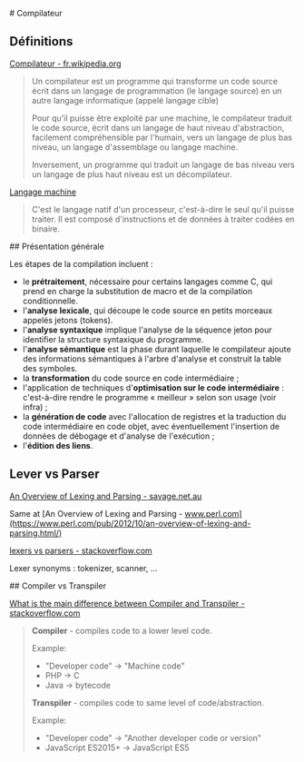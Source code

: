 # Compilateur

## Définitions

[Compilateur - fr.wikipedia.org](https://fr.wikipedia.org/wiki/Compilateur)

> Un compilateur est un programme qui transforme un code source écrit dans un langage de programmation (le langage source) en un autre langage informatique (appelé langage cible)
> 
> Pour qu'il puisse être exploité par une machine, le compilateur traduit le code source, écrit dans un langage de haut niveau d'abstraction, facilement compréhensible par l'humain, vers un langage de plus bas niveau, un langage d'assemblage ou langage machine.
> 
> Inversement, un programme qui traduit un langage de bas niveau vers un langage de plus haut niveau est un décompilateur. 

[Langage machine](https://fr.wikipedia.org/wiki/Langage_machine)

> C'est le langage natif d'un processeur, c'est-à-dire le seul qu'il puisse traiter. Il est composé d'instructions et de données à traiter codées en binaire. 

## Présentation générale

Les étapes de la compilation incluent :

- le **prétraitement**, nécessaire pour certains langages comme C, qui prend en charge la substitution de macro et de la compilation conditionnelle.
- l'**analyse lexicale**, qui découpe le code source en petits morceaux appelés jetons (tokens).
- l'**analyse syntaxique** implique l'analyse de la séquence jeton pour identifier la structure syntaxique du programme.
- l'**analyse sémantique** est la phase durant laquelle le compilateur ajoute des informations sémantiques à l'arbre d'analyse et construit la table des symboles.
- la **transformation** du code source en code intermédiaire ;
- l'application de techniques d'**optimisation sur le code intermédiaire** : c'est-à-dire rendre le programme « meilleur » selon son usage (voir infra) ;
- la **génération de code** avec l'allocation de registres et la traduction du code intermédiaire en code objet, avec éventuellement l'insertion de données de débogage et d'analyse de l'exécution ;
- l'**édition des liens**.

## Lever vs Parser

[An Overview of Lexing and Parsing - savage.net.au](http://savage.net.au/Ron/html/graphviz2.marpa/Lexing.and.Parsing.Overview.html)

Same at [An Overview of Lexing and Parsing - www.perl.com](https://www.perl.com/pub/2012/10/an-overview-of-lexing-and-parsing.html/)

[lexers vs parsers - stackoverflow.com](https://stackoverflow.com/questions/2842809/lexers-vs-parsers)

Lexer synonyms : tokenizer, scanner, ...

## Compiler vs Transpiler

[What is the main difference between Compiler and Transpiler - stackoverflow.com](https://stackoverflow.com/questions/40605642/what-is-the-main-difference-between-compiler-and-transpiler)

> **Compiler** - compiles code to a lower level code.
> 
> Example:
> 
> - "Developer code" -> "Machine code"
> - PHP -> C
> - Java -> bytecode
> 
> **Transpiler** - compiles code to same level of code/abstraction.
> 
> Example:
> 
> - "Developer code" -> "Another developer code or version"
> - JavaScript ES2015+ -> JavaScript ES5




